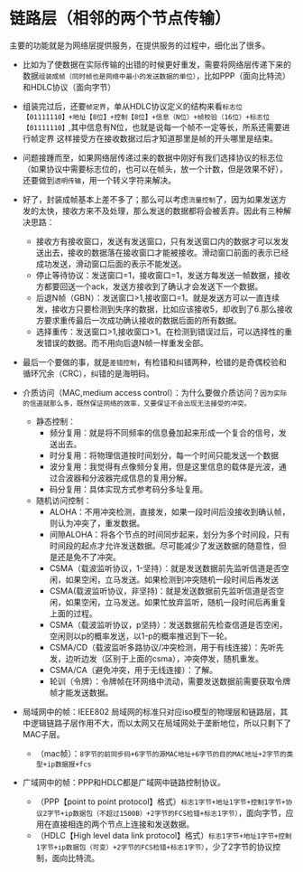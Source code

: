 # 链路层（相邻的两个节点传输）  
主要的功能就是为网络层提供服务，在提供服务的过程中，细化出了很多。
- 比如为了使数据在实际传输的出错的时候更好重发，需要将网络层传递下来的数据`组装成帧（同时帧也是网络中最小的发送数据的单位）`，比如PPP（面向比特流）和HDLC协议（面向字节）
- 组装完过后，还要`帧定界`，单从HDLC协议定义的结构来看`标志位【01111110】+地址【8位】+控制【8位】+信息（N位）+帧校验（16位）+标志位【01111110】`,其中信息有N位，也就是说每一个帧不一定等长，所系还需要进行帧定界
这样接受方在接收数据过后才知道那里是帧的开头哪里是结束。
- 问题接踵而至，如果网络层传递过来的数据中刚好有我们选择协议的标志位（如果协议中需要标志位的，也可以在帧头，放一个计数，但是效果不好），还要做到`透明传输`，用一个转义字符来解决。  
- 好了，封装成帧基本上差不多了；那么可以考虑`流量控制`了，因为如果发送方发的太快，接收方来不及处理，那么发送的数据都将会被丢弃。因此有三种解决思路：
    - 接收方有接收窗口，发送有发送窗口，只有发送窗口内的数据才可以发发送出去，接收的数据落在接收窗口才能被接收。滑动窗口前面的表示已经成功发送，滑动窗口后面的表示不能发送。
    - 停止等待协议：发送窗口=1，接收窗口=1，发送方每发送一帧数据，接收方都要回送一个ack，发送方接收到了确认才会发送下一个数据。
    - 后退N帧（GBN）：发送窗口>1,接收窗口=1。就是发送方可以一直连续发，接收方只要检测到失序的数据，比如应该接收5，却收到了6.那么接收方要求重传最后一次成功确认接收的数据后面的所有数据。
    - 选择重传：发送窗口>1,接收窗口>1。在检测到错误过后，可以选择性的重发错误的数据。而不用向后退N帧一样重发全部。
    
- 最后一个要做的事，就是`差错控制`，有检错和纠错两种，检错的是奇偶校验和循环冗余（CRC），纠错的是海明码。  

- 介质访问（MAC,medium access control）：为什么要做介质访问？`因为实际的信道就那么多，既然保证网络的效率，又要保证不会出现无法接受的冲突。`  
    - 静态控制：  
        + 频分复用：就是将不同频率的信息叠加起来形成一个复合的信号，发送出去。  
        + 时分复用：将物理信道按时间划分，每一个时间只能发送一个数据
        + 波分复用：我觉得有点像频分复用，但是这里信息的载体是光波，通过合波器和分波器完成信息的复用分解。
        + 码分复用：具体实现方式参考码分多址复用。
    - 随机访问控制：  
        + ALOHA：不用冲突检测，直接发，如果一段时间后没接收到确认帧，则认为冲突了，重发数据。
        + 间隙ALOHA：将各个节点的时间同步起来，划分为多个时间段，只有时间段的起点才允许发送数据。尽可能减少了发送数据的随意性，但是还是免不了冲突。
        + CSMA（载波监听协议，1-坚持）：就是发送数据前先监听信道是否空闲，如果空闲，立马发送。如果检测到冲突随机一段时间后再发送
        + CSMA(载波监听协议，非坚持)：就是发送数据前先监听信道是否空闲，如果空闲，立马发送。如果忙放弃监听，随机一段时间后再重复上面的过程。
        + CSMA（载波监听协议，p坚持）：发送数据前先检查信道是否空闲，空闲则以p的概率发送，以1-p的概率推迟到下一轮。
        + CSMA/CD（载波监听多路协议/冲突检测，用于有线连接）：先听先发，边听边发（区别于上面的csma），冲突停发，随机重发。
        + CSMA/CA（避免冲突，用于无线连接）：了解。
        + 轮训（令牌）：令牌帧在环网络中流动，需要发送数据前需要获取令牌帧才能发送数据。  
- 局域网中的帧：IEEE802 局域网的标准只对应iso模型的物理层和链路层，其中逻辑链路子层作用不大，而以太网又在局域网处于垄断地位，所以只剩下了MAC子层。  
    + （mac帧）：`8字节的前同步码+6字节的源MAC地址+6字节的目的MAC地址+2字节的类型+ip数据报+fcs`
- 广域网中的帧：PPP和HDLC都是广域网中链路控制协议。
    + （PPP【point to point protocol】格式）`标志1字节+地址1字节+控制1字节+协议2字节+ip数据包（不超过1500B）+2字节的FCS检错+标志1字节）`，面向字节，应用在直接相连的两个节点上连接和发送数据。
    + （HDLC【High level data link protocol】格式）`标志1字节+地址1字节+控制1字节+ip数据包（可变）+2字节的FCS检错+标志1字节）`，少了2字节的协议控制，面向比特流。
